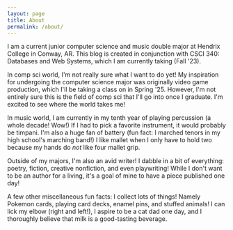 ```yaml
---
layout: page
title: About
permalink: /about/
---
```


I am a current junior computer science and music double major at Hendrix College in Conway, AR. This blog is created in conjunction with CSCI 340: Databases and Web Systems, which I am currently taking (Fall '23).

In comp sci world, I'm not really sure what I want to do yet! My inspiration for undergoing the computer science major was originally video game production, which I'll be taking a class on in Spring '25. However, I'm not entirely sure this is the field of comp sci that I'll go into once I graduate. I'm excited to see where the world takes me!

In music world, I am currently in my tenth year of playing percussion (a whole decade! Wow!) If I had to pick a favorite instrument, it would probably be timpani. I'm also a huge fan of battery (fun fact: I marched tenors in my high school's marching band!) I like mallet when I only have to hold two because my hands do *not* like four mallet grip. 

Outside of my majors, I'm also an avid writer! I dabble in a bit of everything: poetry, fiction, creative nonfiction, and even playwriting! While I don't want to be an author for a living, it's a goal of mine to have a piece published one day!

A few other miscellaneous fun facts: I collect lots of things! Namely Pokemon cards, playing card decks, enamel pins, and stuffed animals! I can lick my elbow (right and left!), I aspire to be a cat dad one day, and I thoroughly believe that milk is a good-tasting beverage. 

<!-- This is the base Jekyll theme. You can find out more info about customizing your Jekyll theme, as well as basic Jekyll usage documentation at [jekyllrb.com](https://jekyllrb.com/)

You can find the source code for Minima at GitHub:
[jekyll][jekyll-organization] /
[minima](https://github.com/jekyll/minima)

You can find the source code for Jekyll at GitHub:
[jekyll][jekyll-organization] /
[jekyll](https://github.com/jekyll/jekyll)


[jekyll-organization]: https://github.com/jekyll -->
